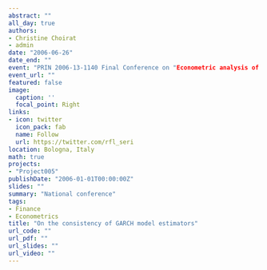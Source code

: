 ```yaml
---
abstract: ""
all_day: true
authors:
- Christine Choirat
- admin
date: "2006-06-26"
date_end: ""
event: "PRIN 2006-13-1140 Final Conference on "Econometric analysis of interdependence, stabilization and contagion in real and financial markets""
event_url: ""
featured: false
image:
  caption: ''
  focal_point: Right
links:
- icon: twitter
  icon_pack: fab
  name: Follow
  url: https://twitter.com/rfl_seri
location: Bologna, Italy
math: true
projects:
- "Project005"
publishDate: "2006-01-01T00:00:00Z"
slides: ""
summary: "National conference"
tags:
- Finance
- Econometrics
title: "On the consistency of GARCH model estimators"
url_code: ""
url_pdf: ""
url_slides: ""
url_video: ""
---
```

